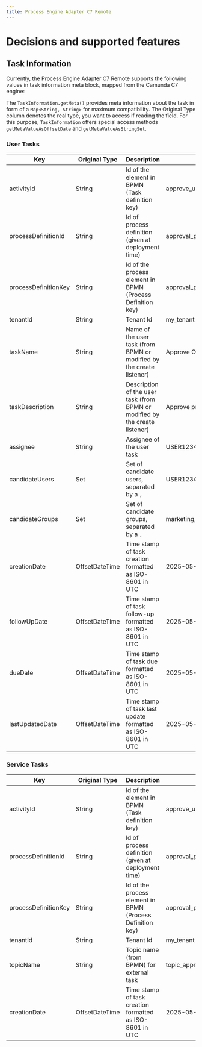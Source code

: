 ```yaml
---
title: Process Engine Adapter C7 Remote
---
```


# Decisions and supported features

## Task Information

Currently, the Process Engine Adapter C7 Remote supports the following values in task information meta block, mapped from the Camunda C7 engine:

The `TaskInformation.getMeta()` provides meta information about the task in form of a `Map<String, String>` for maximum compatibility. The Original Type column denotes
the real type, you want to access if reading the field. For this purpose, `TaskInformation` offers special access methods `getMetaValueAsOffsetDate` and `getMetaValueAsStringSet`.


### User Tasks

| Key                  | Original Type  | Description                                                                 | Example                       |
|----------------------|----------------|-----------------------------------------------------------------------------|-------------------------------|
| activityId           | String         | Id of the element in BPMN (Task definition key)                             | approve_user_task             |
| processDefinitionId  | String         | Id of process definition (given at deployment time)                         | approval_process:912834729348 |
| processDefinitionKey | String         | Id of the process element in BPMN (Process Definition key)                  | approval_process              |
| tenantId             | String         | Tenant Id                                                                   | my_tenant                     |
| taskName             | String         | Name of the user task (from BPMN or modified by the create listener)        | Approve Order                 |
| taskDescription      | String         | Description of the user task (from BPMN or modified by the create listener) | Approve provided order.       |
| assignee             | String         | Assignee of the user task                                                   | USER12345                     |
| candidateUsers       | Set<String>    | Set of candidate users, separated by a `,`                                  | USER12345,USER12346,USER12347 |
| candidateGroups      | Set<String>    | Set of candidate groups, separated by a `,`                                 | marketing,sales               |
| creationDate         | OffsetDateTime | Time stamp of task creation formatted as ISO-8601 in UTC                    | 2025-05-01T10:00:00.000Z      |
| followUpDate         | OffsetDateTime | Time stamp of task follow-up formatted as ISO-8601 in UTC                   | 2025-05-02T10:00:00.000Z      |
| dueDate              | OffsetDateTime | Time stamp of task due formatted as ISO-8601 in UTC                         | 2025-05-05T10:00:00.000Z      |
| lastUpdatedDate      | OffsetDateTime | Time stamp of task last update formatted as ISO-8601 in UTC                 | 2025-05-05T10:00:00.000Z      |

### Service Tasks

| Key                  | Original Type  | Description                                                                | Example                       |
|----------------------|----------------|----------------------------------------------------------------------------|-------------------------------|
| activityId           | String         | Id of the element in BPMN (Task definition key)                            | approve_user_task             |
| processDefinitionId  | String         | Id of process definition (given at deployment time)                        | approval_process:912834729348 |
| processDefinitionKey | String         | Id of the process element in BPMN (Process Definition key)                 | approval_process              |
| tenantId             | String         | Tenant Id                                                                  | my_tenant                     |
| topicName            | String         | Topic name (from BPMN) for external task                                   | topic_approve                 |
| creationDate         | OffsetDateTime | Time stamp of task creation formatted as ISO-8601 in UTC                   | 2025-05-01T10:00:00.000Z      |
